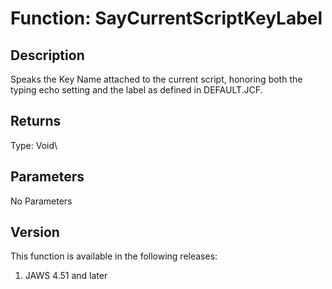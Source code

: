 # Function: SayCurrentScriptKeyLabel

## Description

Speaks the Key Name attached to the current script, honoring both the
typing echo setting and the label as defined in DEFAULT.JCF.

## Returns

Type: Void\

## Parameters

No Parameters

## Version

This function is available in the following releases:

1.  JAWS 4.51 and later

